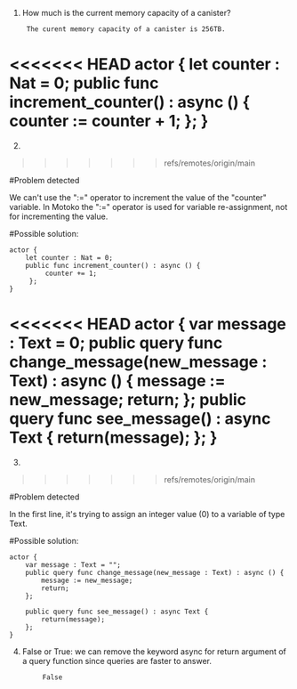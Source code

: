 1. How much is the current memory capacity of a canister?

        The curent memory capacity of a canister is 256TB.

<<<<<<< HEAD
         actor {
            let counter : Nat = 0;
            public func increment_counter() : async () {
             counter := counter + 1;
            };
        }
=======

2. 
>>>>>>> refs/remotes/origin/main

#Problem detected

We can't use the ":=" operator to increment the value of the "counter" variable. In Motoko the ":=" operator is used for variable re-assignment, not for incrementing the value.

#Possible solution:

    actor {
        let counter : Nat = 0;
        public func increment_counter() : async () {
             counter += 1;
         };
    }



<<<<<<< HEAD
    actor {
        var message : Text = 0;
         public query func change_message(new_message : Text) : async () {
            message := new_message;
            return;
        };
        public query func see_message() : async Text {
            return(message);
         };
    }
=======
3.
>>>>>>> refs/remotes/origin/main

#Problem detected

In the first line, it's trying to assign an integer value (0) to a variable of type Text. 

#Possible solution:

    actor {
        var message : Text = "";
        public query func change_message(new_message : Text) : async () {
            message := new_message;
            return;
        };
  
        public query func see_message() : async Text {
            return(message);
        };
    }


4. False or True: we can remove the keyword async for return argument of a query function since queries are faster to answer.
            
            False
